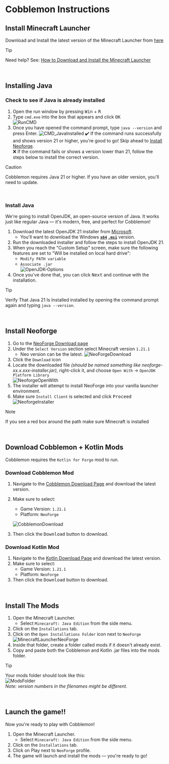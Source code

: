 # Cobblemon Instructions  
## Install Minecraft Launcher  
Download and Install the latest version of the Minecraft Launcher from [here](https://aka.ms/minecraftClientGameCoreWindows)  
> [!TIP]
> Need help? See: [How to Download and Install the Minecraft Launcher](https://help.minecraft.net/hc/en-us/articles/23907917790093-How-to-Download-and-Install-the-Minecraft-Launcher)  
<br/>  

## Installing Java  
### Check to see if Java is already installed  
1. Open the run window by pressing <kbd>Win</kbd> + <kbd>R</kbd>  
2. Type `cmd.exe` into the box that appears and click <kbd>OK</kbd>  
    ![RunCMD](https://github.com/user-attachments/assets/5eedcee4-04cb-436c-85c0-3b8191fbaac0)
3. Once you have opened the command prompt, type `java --version` and press Enter.
    ![CMD_JavaInstalled](https://github.com/user-attachments/assets/27af4ffd-fc31-40a8-98ff-1441d202d6ae)
    :heavy_check_mark: If the command runs successfully and shows version 21 or higher, you're good to go! Skip ahead to [Install Neoforge](#install-neoforge).  
    :x: If the command fails or shows a version lower than 21, follow the steps below to install the correct version. 
> [!CAUTION]  
> Cobblemon requires Java 21 or higher. If you have an older version, you'll need to update.  
<br/>  

### Install Java  
We're going to install OpenJDK, an open-source version of Java. It works just like regular Java — it's modern, free, and perfect for Cobblemon!  
1. Download the latest OpenJDK 21 installer from [Microsoft](https://learn.microsoft.com/en-us/java/openjdk/download#openjdk-21).  
    - You'll want to download the Windows **<ins>`x64`</ins> <ins>`.msi`</ins>** version.  
2. Run the downloaded installer and follow the steps to install OpenJDK 21.  
3. When you reach the "Custom Setup" screen, make sure the following features are set to "Will be installed on local hard drive":  
    - `Modify PATH variable`  
    - `Associate .jar`  
![OpenJDK-Options](https://github.com/user-attachments/assets/850a61a6-4345-465c-b5fd-f385593210a9)  
4. Once you've done that, you can click <kbd>Next</kbd> and continue with the installation.  
> [!TIP]  
> Verify That Java 21 Is Installed installed by opening the command prompt again and typing `java --version`.  
<br/>  

## Install Neoforge
1. Go to the [NeoForge Download page](https://projects.neoforged.net/neoforged/neoforge)  
2. Under the `Select Version` section select Minecraft version `1.21.1`  
    - Neo version can be the latest.
    ![NeoForgeDownload](https://github.com/user-attachments/assets/d44efe5c-3bc5-45bb-afe0-a82424e30ecf)  
3. Click the `Download` icon  
4. Locate the downloaded file *(should be named something like neoforge-xx.x.xxx-installer.jar)*, right-click it, and choose `Open With` → `OpenJDK Platform Library`  
    ![NeoforgeOpenWith](https://github.com/user-attachments/assets/59aba43d-28a7-486c-b15e-b01cb2b6cd5c)  
5. The installer will attempt to install NeoForge into your vanilla launcher environment.  
6. Make sure `Install Client` is selected and click <kbd>Proceed</kbd>  
    ![NeoforgeInstaller](https://github.com/user-attachments/assets/22d06f41-bd06-49e7-b427-1278cb556c15)
> [!NOTE]  
> If you see a red box around the path make sure Minecraft is installed  
<br/>  

## Download Cobblemon + Kotlin Mods
Cobblemon requires the `Kotlin for Forge` mod to run.  
### Download Cobblemon Mod  
1. Navigate to the [Cobblemon Download Page](https://modrinth.com/mod/cobblemon?version=1.21.1&loader=neoforge) and download the latest version.  
2. Make sure to select:  
    - Game Version: `1.21.1`  
    - Platform: `NeoForge`
    
    ![CobblemonDownload](https://github.com/user-attachments/assets/9e3cec57-f202-4857-aff3-b46cf9f281cd)  
3. Then click the <kbd>Download</kbd> button to download.  
### Download Kotlin Mod  
1. Navigate to the [Kotlin Download Page](https://modrinth.com/mod/kotlin-for-forge/versions?version=1.21.1&loader=neoforge) and download the latest version.  
2. Make sure to select:  
    - Game Version: `1.21.1`  
    - Platform: `NeoForge`  
3. Then click the <kbd>Download</kbd> button to download.  
<br/>  

## Install The Mods  
1. Open the Minecraft Launcher.  
    - Select `Minecaraft: Java Edition` from the side menu.  
2. Click on the `Installations` tab.  
3. Click on the `Open Installations Folder` icon next to `NeoForge`  
![MinecraftLauncherNeoForge](https://github.com/user-attachments/assets/f1ddce55-2fa5-4bae-b362-320594cdb82d)  
4. Inside that folder, create a folder called mods if it doesn't already exist.  
5. Copy and paste both the Cobblemon and Kotlin .jar files into the mods folder.  
> [!TIP]  
> Your mods folder should look like this:  
> ![ModsFolder](https://github.com/user-attachments/assets/f73dc3c3-dff6-4389-bb3a-2681e10fa8d3)  
> *Note: version numbers in the filenames might be different.*  
<br/>  

## Launch the game!!  
Now you're ready to play with Cobblemon!  
1. Open the Minecraft Launcher.  
    - Select `Minecaraft: Java Edition` from the side menu.  
2. Click on the `Installations` tab.  
3. Click on </kbd>Play</kbd> next to `NeoForge` profile.  
4. The game will launch and install the mods — you're ready to go!  
